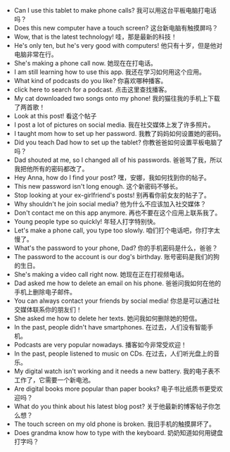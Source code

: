 - Can I use this tablet to make phone calls? 我可以用这台平板电脑打电话吗？
- Does this new computer have a touch screen? 这台新电脑有触摸屏吗？
- Wow, that is the latest technology!  哇，那是最新的科技！
- He's only ten, but he's very good with computers! 他只有十岁，但是他对电脑非常在行。
- She's making a phone call now. 她现在在打电话。
- I am still learning how to use this app. 我还在学习如何用这个应用。
- What kind of podcasts do you like? 你喜欢哪种播客。
- click here to search for a podcast. 点击这里查找播客。
- My cat downloaded two songs onto my phone! 我的猫往我的手机上下载了两首歌！
- Look at this post! 看这个帖子
- I post a lot of pictures on social media. 我在社交媒体上发了许多照片。
- I taught mom how to set up her password. 我教了妈妈如何设置她的密码。
- Did you teach Dad how to set up the tablet? 你教爸爸如何设置平板电脑了吗？
- Dad shouted at me, so I changed all of his passwords. 爸爸骂了我，所以我把他所有的密码都改了。
- Hey Anna, how do I find your post? 嘿，安娜，我如何找到你的帖子。
- This new password isn't long enough. 这个新密码不够长。
- Stop looking at your ex-girlfriend's posts! 别再看你前女友的帖子了。
- Why shouldn't he join social media? 他为什么不应该加入社交媒体？
- Don't contact me on this app anymore. 再也不要在这个应用上联系我了。
- Young people type so quickly! 年轻人打字特别快。
- Let's make a phone call, you type too slowly. 咱们打个电话吧，你打字太慢了。
- What's the password to your phone, Dad? 你的手机密码是什么，爸爸？
- The password to the account is our dog's birthday. 账号密码是我们的狗的生日。
- She's making a video call right now. 她现在正在打视频电话。
- Dad asked me how to delete an email on his phone. 爸爸问我如何在他的手机上删除电子邮件。
- You can always contact your friends by social media! 你总是可以通过社交媒体联系你的朋友们！
- She asked me how to delete her texts. 她问我如何删除她的短信。
- In the past, people didn't have smartphones. 在过去，人们没有智能手机。
- Podcasts are very popular nowadays. 播客如今非常受欢迎！
- In the past, people listened to music on CDs. 在过去，人们听光盘上的音乐。
- My digital watch isn't working and it needs a new battery. 我的电子表不工作了，它需要一个新电池。
- Are digital books more popular than paper books? 电子书比纸质书更受欢迎吗？
- What do you think about his latest blog post? 关于他最新的博客帖子你怎么想？
- The touch screen on my old phone is broken. 我旧手机的触摸屏坏了。
- Does grandma know how to type with the keyboard. 奶奶知道如何用键盘打字吗？